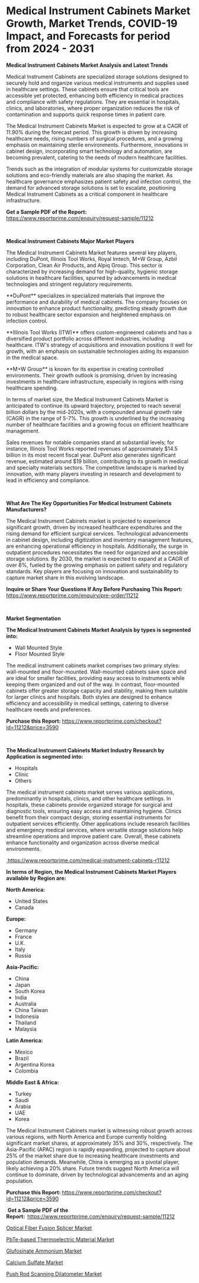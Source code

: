 <p><h1>Medical Instrument Cabinets Market Growth, Market Trends, COVID-19 Impact, and Forecasts for period from 2024 - 2031</h1></p><p><strong>Medical Instrument Cabinets Market Analysis and Latest Trends</strong></p>
<p><p>Medical Instrument Cabinets are specialized storage solutions designed to securely hold and organize various medical instruments and supplies used in healthcare settings. These cabinets ensure that critical tools are accessible yet protected, enhancing both efficiency in medical practices and compliance with safety regulations. They are essential in hospitals, clinics, and laboratories, where proper organization reduces the risk of contamination and supports quick response times in patient care.</p><p>The Medical Instrument Cabinets Market is expected to grow at a CAGR of 11.90% during the forecast period. This growth is driven by increasing healthcare needs, rising numbers of surgical procedures, and a growing emphasis on maintaining sterile environments. Furthermore, innovations in cabinet design, incorporating smart technology and automation, are becoming prevalent, catering to the needs of modern healthcare facilities.</p><p>Trends such as the integration of modular systems for customizable storage solutions and eco-friendly materials are also shaping the market. As healthcare governance emphasizes patient safety and infection control, the demand for advanced storage solutions is set to escalate, positioning Medical Instrument Cabinets as a critical component in healthcare infrastructure.</p></p>
<p><strong>Get a Sample PDF of the Report:&nbsp;</strong> <a href="https://www.reportprime.com/enquiry/request-sample/11212?utm_campaign=1845&utm_medium=2&utm_source=Github&utm_content=ia&utm_term=30112024&utm_id=medical-instrument-cabinets">https://www.reportprime.com/enquiry/request-sample/11212</a></p>
<p>&nbsp;</p>
<p><strong>Medical Instrument Cabinets Major Market Players</strong></p>
<p><p>The Medical Instrument Cabinets Market features several key players, including DuPont, Illinois Tool Works, Royal Imtech, M+W Group, Azbil Corporation, Clean Air Products, and Alpiq Group. This sector is characterized by increasing demand for high-quality, hygienic storage solutions in healthcare facilities, spurred by advancements in medical technologies and stringent regulatory requirements.</p><p>**DuPont** specializes in specialized materials that improve the performance and durability of medical cabinets. The company focuses on innovation to enhance product functionality, predicting steady growth due to robust healthcare sector expansion and heightened emphasis on infection control.</p><p>**Illinois Tool Works (ITW)** offers custom-engineered cabinets and has a diversified product portfolio across different industries, including healthcare. ITW's strategy of acquisitions and innovation positions it well for growth, with an emphasis on sustainable technologies aiding its expansion in the medical space.</p><p>**M+W Group** is known for its expertise in creating controlled environments. Their growth outlook is promising, driven by increasing investments in healthcare infrastructure, especially in regions with rising healthcare spending.</p><p>In terms of market size, the Medical Instrument Cabinets Market is anticipated to continue its upward trajectory, projected to reach several billion dollars by the mid-2020s, with a compounded annual growth rate (CAGR) in the range of 5-7%. This growth is underlined by the increasing number of healthcare facilities and a growing focus on efficient healthcare management.</p><p>Sales revenues for notable companies stand at substantial levels; for instance, Illinois Tool Works reported revenues of approximately $14.5 billion in its most recent fiscal year. DuPont also generates significant revenue, estimated around $19 billion, contributing to its growth in medical and specialty materials sectors. The competitive landscape is marked by innovation, with many players investing in research and development to lead in efficiency and compliance.</p></p>
<p>&nbsp;</p>
<p><strong>What Are The Key Opportunities For Medical Instrument Cabinets Manufacturers?</strong></p>
<p><p>The Medical Instrument Cabinets market is projected to experience significant growth, driven by increased healthcare expenditures and the rising demand for efficient surgical services. Technological advancements in cabinet design, including digitization and inventory management features, are enhancing operational efficiency in hospitals. Additionally, the surge in outpatient procedures necessitates the need for organized and accessible storage solutions. By 2030, the market is expected to expand at a CAGR of over 8%, fueled by the growing emphasis on patient safety and regulatory standards. Key players are focusing on innovation and sustainability to capture market share in this evolving landscape.</p></p>
<p><strong>Inquire or Share Your Questions If Any Before Purchasing This Report:</strong> <a href="https://www.reportprime.com/enquiry/pre-order/11212?utm_campaign=1845&utm_medium=2&utm_source=Github&utm_content=ia&utm_term=30112024&utm_id=medical-instrument-cabinets">https://www.reportprime.com/enquiry/pre-order/11212</a></p>
<p>&nbsp;</p>
<p><strong>Market Segmentation</strong></p>
<p><strong>The Medical Instrument Cabinets Market Analysis by types is segmented into:</strong></p>
<p><ul><li>Wall Mounted Style</li><li>Floor Mounted Style</li></ul></p>
<p><p>The medical instrument cabinets market comprises two primary styles: wall-mounted and floor-mounted. Wall-mounted cabinets save space and are ideal for smaller facilities, providing easy access to instruments while keeping them organized and out of the way. In contrast, floor-mounted cabinets offer greater storage capacity and stability, making them suitable for larger clinics and hospitals. Both styles are designed to enhance efficiency and accessibility in medical settings, catering to diverse healthcare needs and preferences.</p></p>
<p><strong>Purchase this Report:&nbsp;</strong><a href="https://www.reportprime.com/checkout?id=11212&price=3590&utm_campaign=1845&utm_medium=2&utm_source=Github&utm_content=ia&utm_term=30112024&utm_id=medical-instrument-cabinets">https://www.reportprime.com/checkout?id=11212&price=3590</a></p>
<p>&nbsp;</p>
<p><strong>The Medical Instrument Cabinets Market Industry Research by Application is segmented into:</strong></p>
<p><ul><li>Hospitals</li><li>Clinic</li><li>Others</li></ul></p>
<p><p>The medical instrument cabinets market serves various applications, predominantly in hospitals, clinics, and other healthcare settings. In hospitals, these cabinets provide organized storage for surgical and diagnostic tools, ensuring easy access and maintaining hygiene. Clinics benefit from their compact design, storing essential instruments for outpatient services efficiently. Other applications include research facilities and emergency medical services, where versatile storage solutions help streamline operations and improve patient care. Overall, these cabinets enhance functionality and organization across diverse medical environments.</p></p>
<p><a href="https://www.reportprime.com/medical-instrument-cabinets-r11212?utm_campaign=1845&utm_medium=2&utm_source=Github&utm_content=ia&utm_term=30112024&utm_id=medical-instrument-cabinets">&nbsp;https://www.reportprime.com/medical-instrument-cabinets-r11212</a></p>
<p><strong>In terms of Region, the Medical Instrument Cabinets Market Players available by Region are:</strong></p>
<p>
    <p> <strong> North America: </strong>
        <ul>
            <li>United States</li>
            <li>Canada</li>
        </ul>
        </p> 
    <p> <strong> Europe: </strong>
        <ul>
            <li>Germany</li>
            <li>France</li>
            <li>U.K.</li>
            <li>Italy</li>
            <li>Russia</li>
        </ul>
        </p> 
    <p> <strong> Asia-Pacific: </strong>
        <ul>
            <li>China</li>
            <li>Japan</li>
            <li>South Korea</li>
            <li>India</li>
            <li>Australia</li>
            <li>China Taiwan</li>
            <li>Indonesia</li>
            <li>Thailand</li>
            <li>Malaysia</li>
        </ul>
        </p> 
    <p> <strong> Latin America: </strong>
        <ul>
            <li>Mexico</li>
            <li>Brazil</li>
            <li>Argentina Korea</li>
            <li>Colombia</li>
        </ul>
        </p> 
    <p> <strong> Middle East & Africa: </strong>
        <ul>
            <li>Turkey</li>
            <li>Saudi</li>
            <li>Arabia</li>
            <li>UAE</li>
            <li>Korea</li>
        </ul>
    </p>
    </p>
<p><p>The Medical Instrument Cabinets market is witnessing robust growth across various regions, with North America and Europe currently holding significant market shares, at approximately 35% and 30%, respectively. The Asia-Pacific (APAC) region is rapidly expanding, projected to capture about 25% of the market share due to increasing healthcare investments and population demands. Meanwhile, China is emerging as a pivotal player, likely achieving a 20% share. Future trends suggest North America will continue to dominate, driven by technological advancements and an aging population.</p></p>
<p><strong>Purchase this Report: </strong><a href="https://www.reportprime.com/checkout?id=11212&price=3590&utm_campaign=1845&utm_medium=2&utm_source=Github&utm_content=ia&utm_term=30112024&utm_id=medical-instrument-cabinets">https://www.reportprime.com/checkout?id=11212&price=3590</a></p>
<p>&nbsp;<strong>Get a Sample PDF of the Report:&nbsp;&nbsp;</strong><a href="https://www.reportprime.com/enquiry/request-sample/11212?utm_campaign=1845&utm_medium=2&utm_source=Github&utm_content=ia&utm_term=30112024&utm_id=medical-instrument-cabinets">https://www.reportprime.com/enquiry/request-sample/11212</a></p>
<p><strong></strong></p>
<p><p><a href="https://www.linkedin.com/pulse/global-optical-fiber-fusion-splicer-market-forecast-year-2024-sr6me?utm_campaign=1845&utm_medium=2&utm_source=Github&utm_content=ia&utm_term=30112024&utm_id=medical-instrument-cabinets">Optical Fiber Fusion Splicer Market</a></p><p><a href="https://issuu.com/reportprime-2/docs/pbte-based-thermoelectric-material-market-size-203?utm_campaign=1845&utm_medium=2&utm_source=Github&utm_content=ia&utm_term=30112024&utm_id=medical-instrument-cabinets">PbTe-based Thermoelectric Material Market</a></p><p><a href="https://www.linkedin.com/pulse/future-innovation-global-glufosinate-ammonium-market-growth-kv4cc?utm_campaign=1845&utm_medium=2&utm_source=Github&utm_content=ia&utm_term=30112024&utm_id=medical-instrument-cabinets">Glufosinate Ammonium Market</a></p><p><a href="https://www.linkedin.com/pulse/calcium-sulfate-market-drivers-challenges-forecast-2024-2031-9eqgc?utm_campaign=1845&utm_medium=2&utm_source=Github&utm_content=ia&utm_term=30112024&utm_id=medical-instrument-cabinets">Calcium Sulfate Market</a></p><p><a href="https://issuu.com/reportprime-2/docs/push-rod-scanning-dilatometer-market-size-2030.ppt?utm_campaign=1845&utm_medium=2&utm_source=Github&utm_content=ia&utm_term=30112024&utm_id=medical-instrument-cabinets">Push Rod Scanning Dilatometer Market</a></p></p>